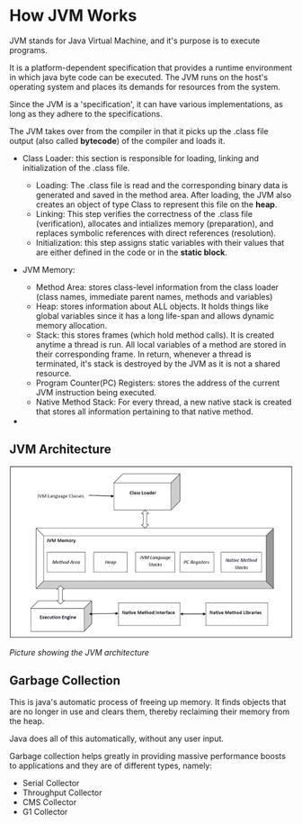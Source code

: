 # How JVM Works
JVM stands for Java Virtual Machine, and it's purpose is to execute programs.

It is a platform-dependent specification that provides a runtime environment in which java byte code can be executed.
The JVM runs on the host's operating system and places its demands for resources from the system.

Since the JVM is a 'specification', it can have various implementations, as long as they adhere to the specifications.

The JVM takes over from the compiler in that it picks up the .class file output (also called **bytecode**) of the compiler and loads it.

- Class Loader: this section is responsible for loading, linking and initialization of the .class file.
  - Loading: The .class file is read and the corresponding binary data is generated and saved in the method area.
  After loading, the JVM also creates an object of type Class to represent this file on the **heap**.
  - Linking: This step verifies the correctness of the .class file (verification), allocates and intializes memory (preparation), and replaces symbolic references with direct references (resolution).
  - Initialization: this step assigns static variables with their values that are either defined in the code or in the **static block**.

- JVM Memory: 
  - Method Area: stores class-level information from the class loader (class names, immediate parent names, methods and variables)
  - Heap: stores information about ALL objects. It holds things like global variables since it has a long life-span and allows dynamic memory allocation.
  - Stack: this stores frames (which hold method calls). It is created anytime a thread is run.
  All local variables of a method are stored in their corresponding frame.
  In return, whenever a thread is terminated, it's stack is destroyed by the JVM as it is not a shared resource.
  - Program Counter(PC) Registers: stores the address of the current JVM instruction being executed.
  - Native Method Stack: For every thread, a new native stack is created that stores all information pertaining to that native method.

- 

## JVM Architecture
![img.png](img.png)

*Picture showing the JVM architecture*

## Garbage Collection
This is java's automatic process of freeing up memory.
It finds objects that are no longer in use and clears them, thereby reclaiming their memory from the heap.

Java does all of this automatically, without any user input.

Garbage collection helps greatly in providing massive performance boosts to applications and they are of different types, namely:
- Serial Collector
- Throughput Collector
- CMS Collector
- G1 Collector

